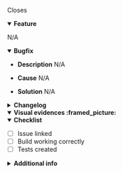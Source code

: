 Closes

<details open> 
  <summary>
    <b>Feature</b>
  </summary>

N/A
</details>

<details open> 
  <summary>
    <b>Bugfix</b>
  </summary>

- **Description**
  N/A

- **Cause**
  N/A

- **Solution**
  N/A

</details>

<details> 
  <summary>
    <b>Changelog</b>
  </summary>
N/A
</details>

<details open> 
  <summary>
    <b>Visual evidences :framed_picture:</b>
  </summary>

</details>

<details open> 
  <summary>
    <b>Checklist</b>
  </summary>

- [ ] Issue linked
- [ ] Build working correctly
- [ ] Tests created

</details>

<details> 
  <summary>
    <b>Additional info</b>
  </summary>
N/A
</details>
